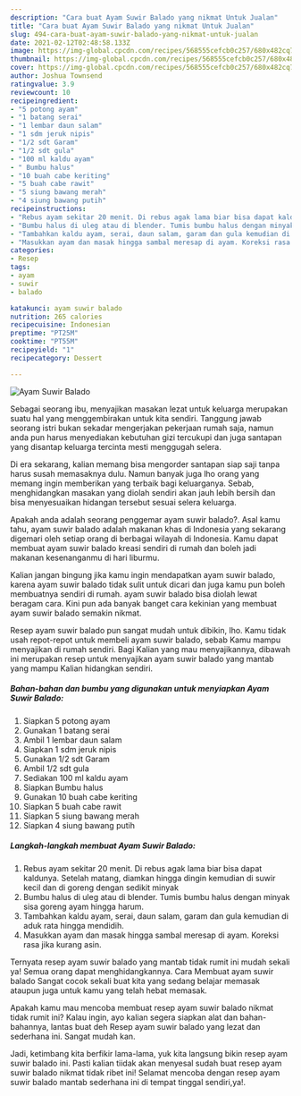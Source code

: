 ```yaml
---
description: "Cara buat Ayam Suwir Balado yang nikmat Untuk Jualan"
title: "Cara buat Ayam Suwir Balado yang nikmat Untuk Jualan"
slug: 494-cara-buat-ayam-suwir-balado-yang-nikmat-untuk-jualan
date: 2021-02-12T02:48:58.133Z
image: https://img-global.cpcdn.com/recipes/568555cefcb0c257/680x482cq70/ayam-suwir-balado-foto-resep-utama.jpg
thumbnail: https://img-global.cpcdn.com/recipes/568555cefcb0c257/680x482cq70/ayam-suwir-balado-foto-resep-utama.jpg
cover: https://img-global.cpcdn.com/recipes/568555cefcb0c257/680x482cq70/ayam-suwir-balado-foto-resep-utama.jpg
author: Joshua Townsend
ratingvalue: 3.9
reviewcount: 10
recipeingredient:
- "5 potong ayam"
- "1 batang serai"
- "1 lembar daun salam"
- "1 sdm jeruk nipis"
- "1/2 sdt Garam"
- "1/2 sdt gula"
- "100 ml kaldu ayam"
- " Bumbu halus"
- "10 buah cabe keriting"
- "5 buah cabe rawit"
- "5 siung bawang merah"
- "4 siung bawang putih"
recipeinstructions:
- "Rebus ayam sekitar 20 menit. Di rebus agak lama biar bisa dapat kaldunya. Setelah matang, diamkan hingga dingin kemudian di suwir kecil dan di goreng dengan sedikit minyak"
- "Bumbu halus di uleg atau di blender. Tumis bumbu halus dengan minyak sisa goreng ayam hingga harum."
- "Tambahkan kaldu ayam, serai, daun salam, garam dan gula kemudian di aduk rata hingga mendidih."
- "Masukkan ayam dan masak hingga sambal meresap di ayam. Koreksi rasa jika kurang asin."
categories:
- Resep
tags:
- ayam
- suwir
- balado

katakunci: ayam suwir balado 
nutrition: 265 calories
recipecuisine: Indonesian
preptime: "PT25M"
cooktime: "PT55M"
recipeyield: "1"
recipecategory: Dessert

---
```



![Ayam Suwir Balado](https://img-global.cpcdn.com/recipes/568555cefcb0c257/680x482cq70/ayam-suwir-balado-foto-resep-utama.jpg)

Sebagai seorang ibu, menyajikan masakan lezat untuk keluarga merupakan suatu hal yang menggembirakan untuk kita sendiri. Tanggung jawab seorang istri bukan sekadar mengerjakan pekerjaan rumah saja, namun anda pun harus menyediakan kebutuhan gizi tercukupi dan juga santapan yang disantap keluarga tercinta mesti menggugah selera.

Di era  sekarang, kalian memang bisa mengorder santapan siap saji tanpa harus susah memasaknya dulu. Namun banyak juga lho orang yang memang ingin memberikan yang terbaik bagi keluarganya. Sebab, menghidangkan masakan yang diolah sendiri akan jauh lebih bersih dan bisa menyesuaikan hidangan tersebut sesuai selera keluarga. 



Apakah anda adalah seorang penggemar ayam suwir balado?. Asal kamu tahu, ayam suwir balado adalah makanan khas di Indonesia yang sekarang digemari oleh setiap orang di berbagai wilayah di Indonesia. Kamu dapat membuat ayam suwir balado kreasi sendiri di rumah dan boleh jadi makanan kesenanganmu di hari liburmu.

Kalian jangan bingung jika kamu ingin mendapatkan ayam suwir balado, karena ayam suwir balado tidak sulit untuk dicari dan juga kamu pun boleh membuatnya sendiri di rumah. ayam suwir balado bisa diolah lewat beragam cara. Kini pun ada banyak banget cara kekinian yang membuat ayam suwir balado semakin nikmat.

Resep ayam suwir balado pun sangat mudah untuk dibikin, lho. Kamu tidak usah repot-repot untuk membeli ayam suwir balado, sebab Kamu mampu menyajikan di rumah sendiri. Bagi Kalian yang mau menyajikannya, dibawah ini merupakan resep untuk menyajikan ayam suwir balado yang mantab yang mampu Kalian hidangkan sendiri.

<!--inarticleads1-->

##### Bahan-bahan dan bumbu yang digunakan untuk menyiapkan Ayam Suwir Balado:

1. Siapkan 5 potong ayam
1. Gunakan 1 batang serai
1. Ambil 1 lembar daun salam
1. Siapkan 1 sdm jeruk nipis
1. Gunakan 1/2 sdt Garam
1. Ambil 1/2 sdt gula
1. Sediakan 100 ml kaldu ayam
1. Siapkan  Bumbu halus
1. Gunakan 10 buah cabe keriting
1. Siapkan 5 buah cabe rawit
1. Siapkan 5 siung bawang merah
1. Siapkan 4 siung bawang putih




<!--inarticleads2-->

##### Langkah-langkah membuat Ayam Suwir Balado:

1. Rebus ayam sekitar 20 menit. Di rebus agak lama biar bisa dapat kaldunya. Setelah matang, diamkan hingga dingin kemudian di suwir kecil dan di goreng dengan sedikit minyak
1. Bumbu halus di uleg atau di blender. Tumis bumbu halus dengan minyak sisa goreng ayam hingga harum.
1. Tambahkan kaldu ayam, serai, daun salam, garam dan gula kemudian di aduk rata hingga mendidih.
1. Masukkan ayam dan masak hingga sambal meresap di ayam. Koreksi rasa jika kurang asin.




Ternyata resep ayam suwir balado yang mantab tidak rumit ini mudah sekali ya! Semua orang dapat menghidangkannya. Cara Membuat ayam suwir balado Sangat cocok sekali buat kita yang sedang belajar memasak ataupun juga untuk kamu yang telah hebat memasak.

Apakah kamu mau mencoba membuat resep ayam suwir balado nikmat tidak rumit ini? Kalau ingin, ayo kalian segera siapkan alat dan bahan-bahannya, lantas buat deh Resep ayam suwir balado yang lezat dan sederhana ini. Sangat mudah kan. 

Jadi, ketimbang kita berfikir lama-lama, yuk kita langsung bikin resep ayam suwir balado ini. Pasti kalian tiidak akan menyesal sudah buat resep ayam suwir balado nikmat tidak ribet ini! Selamat mencoba dengan resep ayam suwir balado mantab sederhana ini di tempat tinggal sendiri,ya!.

